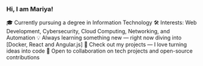 ### Hi, I am Mariya!

🎓 Currently pursuing a degree in Information Technology
🛠️ Interests: Web Development, Cybersecurity, Cloud Computing, Networking, and Automation
💡 Always learning something new — right now diving into [Docker, React and Angular.js]
📂 Check out my projects — I love turning ideas into code
🤝 Open to collaboration on tech projects and open-source contributions
